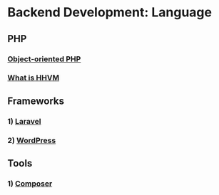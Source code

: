 # Backend Development: Language
## PHP
### [Object-oriented PHP](OOP.md)
### [What is HHVM](https://blog.appdynamics.com/engineering/comparing-php-7-vs-hhvm/)

## Frameworks
### 1) [Laravel](frameworks/Laravel/README.md)
### 2) [WordPress](frameworks/WordPress/README.md)

## Tools
### 1) [Composer](tools/Composer/README.md)
